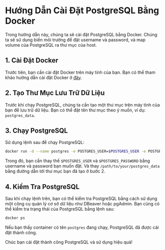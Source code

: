 # Hướng Dẫn Cài Đặt PostgreSQL Bằng Docker

Trong hướng dẫn này, chúng ta sẽ cài đặt PostgreSQL bằng Docker. Chúng ta sẽ sử dụng biến môi trường để đặt username và password, và map volume của PostgreSQL ra thư mục của host.

## 1. Cài Đặt Docker

Trước tiên, bạn cần cài đặt Docker trên máy tính của bạn. Bạn có thể tham khảo hướng dẫn cài đặt Docker ở [đây](./cai-dat-docker.md).

## 2. Tạo Thư Mục Lưu Trữ Dữ Liệu

Trước khi chạy PostgreSQL, chúng ta cần tạo một thư mục trên máy tính của bạn để lưu trữ dữ liệu. Bạn có thể đặt tên thư mục theo ý muốn, ví dụ: `postgres_data`.

## 3. Chạy PostgreSQL

Sử dụng lệnh sau để chạy PostgreSQL:

```bash
docker run -d --name postgres -e POSTGRES_USER=$POSTGRES_USER -e POSTGRES_PASSWORD=$POSTGRES_PASSWORD -v /path/to/your/postgres_data:/var/lib/postgresql/data -p 5432:5432 postgres
```

Trong đó, bạn cần thay thế `$POSTGRES_USER` và `$POSTGRES_PASSWORD` bằng username và password bạn muốn đặt. Và thay `/path/to/your/postgres_data` bằng đường dẫn tới thư mục bạn đã tạo ở bước 2.

## 4. Kiểm Tra PostgreSQL

Sau khi chạy lệnh trên, bạn có thể kiểm tra PostgreSQL bằng cách sử dụng một công cụ quản lý cơ sở dữ liệu như DBeaver hoặc pgAdmin. Bạn cũng có thể kiểm tra trạng thái của PostgreSQL bằng lệnh sau:

```bash
docker ps
```

Nếu bạn thấy container có tên `postgres` đang chạy, PostgreSQL đã được cài đặt thành công.

Chúc bạn cài đặt thành công PostgreSQL và sử dụng hiệu quả!



